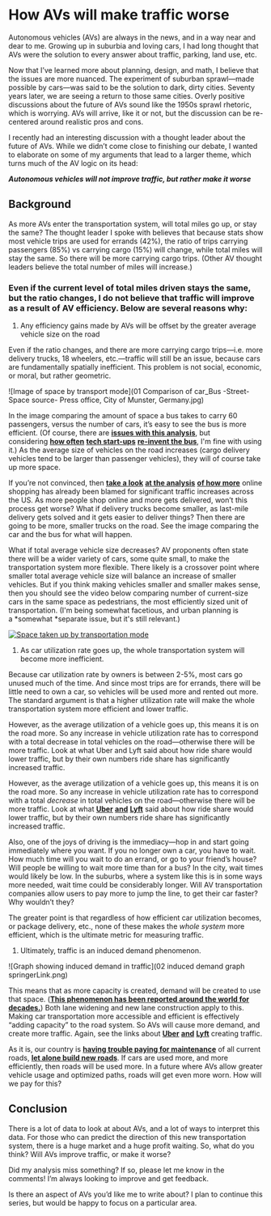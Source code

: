 # How AVs will make traffic worse

Autonomous vehicles (AVs) are always in the news, and in a way near and dear to me. Growing up in suburbia and loving cars, I had long thought that AVs were the solution to every answer about traffic, parking, land use, etc.

Now that I’ve learned more about planning, design, and math, I believe that the issues are more nuanced. The experiment of suburban sprawl—made possible by cars—was said to be the solution to dark, dirty cities. Seventy years later, we are seeing a return to those same cities. Overly positive discussions about the future of AVs sound like the 1950s sprawl rhetoric, which is worrying. AVs will arrive, like it or not, but the discussion can be re-centered around realistic pros and cons.

I recently had an interesting discussion with a thought leader about the future of AVs. While we didn’t come close to finishing our debate, I wanted to elaborate on some of my arguments that lead to a larger theme, which turns much of the AV logic on its head:

***Autonomous vehicles will not improve traffic, but rather make it worse***

## Background

As more AVs enter the transportation system, will total miles go up, or stay the same? The thought leader I spoke with believes that because stats show most vehicle trips are used for errands (42%), the ratio of trips carrying passengers (85%) vs carrying cargo (15%) will change, while total miles will stay the same. So there will be more carrying cargo trips. (Other AV thought leaders believe the total number of miles will increase.)

### Even if the current level of total miles driven stays the same, but the ratio changes, I do not believe that traffic will improve as a result of AV efficiency. Below are several reasons why:

1.  Any efficiency gains made by AVs will be offset by the greater average vehicle size on the road

Even if the ratio changes, and there are more carrying cargo trips—i.e. more delivery trucks, 18 wheelers, etc.—traffic will still be an issue, because cars are fundamentally spatially inefficient. This problem is not social, economic, or moral, but rather geometric.

![Image of space by transport mode](01 Comparison of car_Bus -Street-Space source- Press office, City of Munster, Germany.jpg)

In the image comparing the amount of space a bus takes to carry 60 passengers, versus the number of cars, it’s easy to see the bus is more efficient. (Of course, there are [**issues with this analysis**](https://john-s-allen.com/blog/?p=7), but considering [**how often**](https://jalopnik.com/silicon-valley-invents-bus-1796221702) [**tech start-ups**](https://10daily.com.au/news/tech/a180529jfc/why-silicon-valley-tech-bros-keep-inventing-the-bus-20180610) [**re-invent the bus**](https://www.nytimes.com/2015/10/15/technology/behind-the-failure-of-leap-transits-gentrified-buses-in-san-francisco.html), I'm fine with using it.) As the average size of vehicles on the road increases (cargo delivery vehicles tend to be larger than passenger vehicles), they will of course take up more space.

If you’re not convinced, then [**take a look**](https://www.curbed.com/2019/1/10/18177399/amazon-delivery-traffic-online-shopping-e-commerce) [**at the analysis**](https://time.com/5481981/online-shopping-amazon-free-shipping-traffic-jams/) [**of how more**](https://www.citylab.com/transportation/2017/04/cities-seek-deliverance-from-the-e-commerce-boom/523671/) online shopping has already been blamed for significant traffic increases across the US. As more people shop online and more gets delivered, won’t this process get worse? What if delivery trucks become smaller, as last-mile delivery gets solved and it gets easier to deliver things? Then there are going to be more, smaller trucks on the road. See the image comparing the car and the bus for what will happen.

What if total average vehicle size decreases? AV proponents often state there will be a wider variety of cars, some quite small, to make the transportation system more flexible. There likely is a crossover point where smaller total average vehicle size will balance an increase of smaller vehicles. But if you think making vehicles smaller and smaller makes sense, then you should see the video below comparing number of current-size cars in the same space as pedestrians, the most efficiently sized unit of transportation. (I'm being somewhat facetious, and urban planning is a *somewhat *separate issue, but it's still relevant.)

[![Space taken up by transportation mode](http://img.youtube.com/vi/06IjfbqdnNM/0.jpg)](http://www.youtube.com/watch?v=06IjfbqdnNM "Space taken up by transportation mode")


1.  As car utilization rate goes up, the whole transportation system will become more inefficient.

Because car utilization rate by owners is between 2-5%, most cars go unused much of the time. And since most trips are for errands, there will be little need to own a car, so vehicles will be used more and rented out more. The standard argument is that a higher utilization rate will make the whole transportation system more efficient and lower traffic.

However, as the average utilization of a vehicle goes up, this means it is on the road more. So any increase in vehicle utilization rate has to correspond with a total decrease in total vehicles on the road—otherwise there will be more traffic. Look at what Uber and Lyft said about how ride share would lower traffic, but by their own numbers ride share has significantly increased traffic.

However, as the average utilization of a vehicle goes up, this means it is on the road more. So any increase in vehicle utilization rate has to correspond with a total *decrease* in total vehicles on the road—otherwise there will be more traffic. Look at what [**Uber**](https://usa.streetsblog.org/2019/08/07/uberlyft-responsible-for-a-large-share-of-traffic/) [**and**](https://www.theverge.com/2019/8/6/20756945/uber-lyft-tnc-vmt-traffic-congestion-study-fehr-peers) [**Lyft**](https://www.businessinsider.com/uber-lyft-creating-traffic-cities-bruce-schaller-2018-7) said about how ride share would lower traffic, but by their own numbers ride share has significantly increased traffic. 

Also, one of the joys of driving is the immediacy—hop in and start going immediately where you want. If you no longer own a car, you have to wait. How much time will you wait to do an errand, or go to your friend’s house? Will people be willing to wait more time than for a bus? In the city, wait times would likely be low. In the suburbs, where a system like this is in some ways more needed, wait time could be considerably longer. Will AV transportation companies allow users to pay more to jump the line, to get their car faster? Why wouldn’t they?

The greater point is that regardless of how efficient car utilization becomes, or package delivery, etc., none of these makes the *whole system* more efficient, which is the ultimate metric for measuring traffic.

1.  Ultimately, traffic is an induced demand phenomenon.

![Graph showing induced demand in traffic](02 induced demand graph springerLink.png)

This means that as more capacity is created, demand will be created to use that space. ([**This phenomenon has been reported around the world for decades.**](https://www.vtpi.org/gentraf.pdf)) Both lane widening and new lane construction apply to this. Making car transportation more accessible and efficient is effectively “adding capacity” to the road system. So AVs will cause more demand, and create more traffic. Again, see the links about [**Uber**](https://usa.streetsblog.org/2019/08/07/uberlyft-responsible-for-a-large-share-of-traffic/) [**and**](https://www.theverge.com/2019/8/6/20756945/uber-lyft-tnc-vmt-traffic-congestion-study-fehr-peers) [**Lyft**](https://www.businessinsider.com/uber-lyft-creating-traffic-cities-bruce-schaller-2018-7) creating traffic.

As it is, our country is [**having trouble paying for maintenance**](https://www.citylab.com/solutions/2015/02/americas-infrastructure-crisis-is-really-a-maintenance-crisis/385452/) of all current roads, [**let alone build new roads**](https://www.strongtowns.org/nonewroads). If cars are used more, and more efficiently, then roads will be used more. In a future where AVs allow greater vehicle usage and optimized paths, roads will get even more worn. How will we pay for this?

## Conclusion

There is a lot of data to look at about AVs, and a lot of ways to interpret this data. For those who can predict the direction of this new transportation system, there is a huge market and a huge profit waiting. So, what do you think? Will AVs improve traffic, or make it worse?

Did my analysis miss something? If so, please let me know in the comments! I’m always looking to improve and get feedback.

Is there an aspect of AVs you’d like me to write about? I plan to continue this series, but would be happy to focus on a particular area. 
